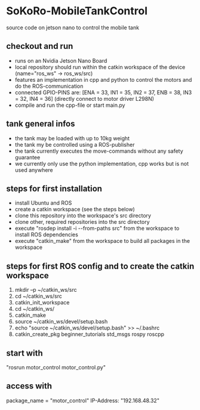 
# SoKoRo-MobileTankControl
source code on jetson nano to control the mobile tank

## checkout and run
- runs on an Nvidia Jetson Nano Board
- local repository should run within the catkin workspace of the device (name="ros_ws" -> ros_ws/src)
- features an implementation in cpp and python to control the motors and do the ROS-communication
- connected GPIO-PINS are: [ENA = 33, IN1 = 35, IN2 = 37, ENB = 38, IN3 = 32, IN4 = 36] (directly connect to motor driver L298N)
- compile and run the cpp-file or start main.py

## tank general infos
- the tank may be loaded with up to 10kg weight
- the tank my be controlled using a ROS-publisher
- the tank currently executes the move-commands without any safety guarantee
- we currently only use the python implementation, cpp works but is not used anywhere

## steps for first installation
- install Ubuntu and ROS
- create a catkin workspace (see the steps below)
- clone this repository into the workspace's src directory
- clone other, required repositories into the src directory
- execute "rosdep install -i --from-paths src" from the workspace to install ROS dependencies
- execute "catkin_make" from the workspace to build all packages in the workspace

## steps for first ROS config and to create the catkin workspace
1) mkdir –p ~/catkin_ws/src
2) cd ~/catkin_ws/src
3) catkin_init_workspace
4) cd ~/catkin_ws/
5) catkin_make
6) source ~/catkin_ws/devel/setup.bash
7) echo "source ~/catkin_ws/devel/setup.bash" >> ~/.bashrc
8) catkin_create_pkg beginner_tutorials std_msgs rospy roscpp

## start with
"rosrun motor_control motor_control.py"

## access with
package_name = "motor_control"
IP-Address: "192.168.48.32"

